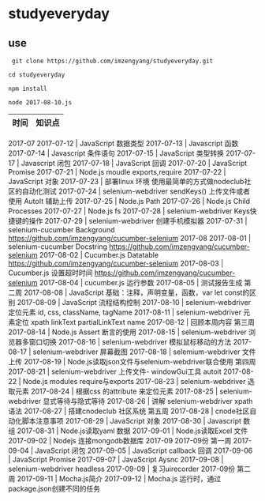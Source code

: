 # studyeveryday
## use
` git clone https://github.com/imzengyang/studyeveryday.git`

`cd studyeveryday`

`npm install`  

`node 2017-08-10.js`


|时间|知识点| 
|--|--|
2017-07
2017-07-12 | JavaScript 数据类型
2017-07-13 | Javascript 函数
2017-07-14 | Javascript 条件语句
2017-07-15 | JavaScript 类型转换 
2017-07-17 | Javascript 闭包
2017-07-18 | JavaScript 回调
2017-07-20 | JavaScript Promise
2017-07-21 | Node.js moudle exports,require
2017-07-22 | JavaScript 对象
2017-07-23 | 部署linux 环境 使用最简单的方式做nodeclub社区的自动化测试
2017-07-24 | selenium-webdriver sendKeys() 上传文件或者使用 AutoIt 辅助上传 
2017-07-25 | Node.js Path
2017-07-26 | Node.js Child Processes
2017-07-27 | Node.js fs
2017-07-28 | selenium-webdriver Keys快捷键的操作
2017-07-29 | selenium-webdriver 创建手机模拟器
2017-07-31 | selenium-cucumber Background https://github.com/imzengyang/cucumber-selenium
2017-08
2017-08-01 | selenium-cucumber Docstring  https://github.com/imzengyang/cucumber-selenium
2017-08-02 | Cucumber.js Datatable https://github.com/imzengyang/cucumber-selenium
2017-08-03 | Cucumber.js 设置超时时间 https://github.com/imzengyang/cucumber-selenium
2017-08-04 | cucumber.js 运行参数
2017-08-05 | 测试报告生成
第二周
2017-08-08 | JavaScript 基础：注释，声明变量，函数，var let const的区别
2017-08-09 | JavaScript 流程结构控制
2017-08-10 | selenium-webdriver 定位元素 id, css, className, tagName
2017-08-11 | selenium-webdriver 元素定位 xpath linkText partialLinkText name
2017-08-12 | 回顾本周内容
第三周
2017-08-14 | Node.js Assert 断言的使用
2017-08-15 | selenium-webdriver 浏览器多窗口切换
2017-08-16 | selenium-webdriver 模拟鼠标移动的方法
2017-08-17 | selenium-webdriver 屏幕截图
2017-08-18 | selemium-webdriver 文件上传
2017-08-19 | Node.js读取json文件与selenium-webdriver联合使用
第四周
2017-08-21 | selenium-webdriver 上传文件- windowGui工具 autoit
2017-08-22 | Node.js modules require与exports
2017-08-23 | selenium-webdriver 选取元素
2017-08-24 | 根据css 的attribute 来定位元素
2017-08-25 | selenium-webdriver 显式等待与隐式等待
2017-08-26 | 讲解 selenium-webdriver xpath 语法
2017-08-27 | 搭建cnodeclub 社区系统
第五周
2017-08-28 | cnode社区自动化脚本注意事项
2017-08-29 | JavaScript 对象
2017-08-30 | Javascript 数组
2017-08-31 | Node.js读取yaml 数据
2017-09-01 | Node.js读取Excel 文件
2017-09-02 | Nodejs 连接mongodb数据库
2017-09
2017-09份 第一周
2017-09-04 | JavaScript 闭包
2017-09-05 | JavaScript callback 回调
2017-09-06 | JavaScript Promise 
2017-09-07 | JavaScript Aysnc
2017-09-08 | selenium-webdriver headless
2017-09-09 | 复习uirecorder
2017-09份 第二周
2017-09-11 | Mocha.js简介
2017-09-12 | Mocha.js 运行时，通过package.json创建不同的任务